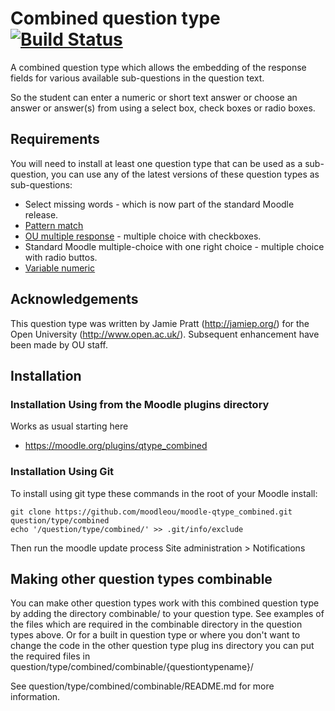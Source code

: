 # Combined question type [![Build Status](https://travis-ci.com/moodleou/moodle-qtype_combined.svg?branch=master)](https://travis-ci.com/moodleou/moodle-qtype_combined)

A combined question type which allows the embedding of the response fields for
various available sub-questions in the question text.

So the student can enter a numeric or short text answer or choose an answer or
answer(s) from  using a select box, check boxes or radio boxes.


## Requirements

You will need to install at least one question type that can be used as a sub-question, you can use any of the latest versions of
these question types as sub-questions:

* Select missing words - which is now part of the standard Moodle release.
* [Pattern match](https://moodle.org/plugins/qtype_pmatch)
* [OU multiple response](https://moodle.org/plugins/qtype_oumultiresponse) - multiple choice with checkboxes.
* Standard Moodle multiple-choice with one right choice - multiple choice with radio buttos.
* [Variable numeric](https://moodle.org/plugins/qtype_varnumericset)


## Acknowledgements

This question type was written by Jamie Pratt (http://jamiep.org/) for the
Open University (http://www.open.ac.uk/). Subsequent enhancement have been
made by OU staff.


## Installation

### Installation Using from the Moodle plugins directory

Works as usual starting here
* https://moodle.org/plugins/qtype_combined

### Installation Using Git

To install using git type these commands in the root of your Moodle install:

    git clone https://github.com/moodleou/moodle-qtype_combined.git question/type/combined
    echo '/question/type/combined/' >> .git/info/exclude

Then run the moodle update process
Site administration > Notifications


## Making other question types combinable

You can make other question types work with this combined question type by
adding the directory combinable/ to your question type. See examples of the
files which are required in the combinable directory in the question types above.
Or for a built in question type or where you don't want to change the code in
the other question type plug ins directory you can put the required
files in question/type/combined/combinable/{questiontypename}/

See question/type/combined/combinable/README.md for more information.
